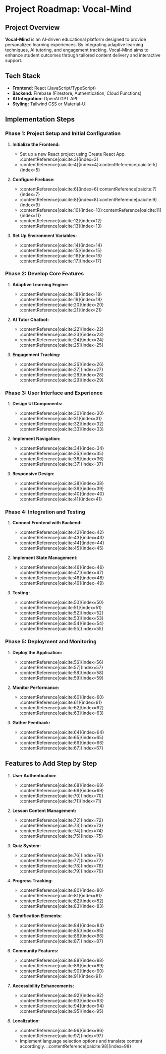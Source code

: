 # Project Roadmap: Vocal-Mind

## Project Overview

**Vocal-Mind** is an AI-driven educational platform designed to provide personalized learning experiences. By integrating adaptive learning techniques, AI tutoring, and engagement tracking, Vocal-Mind aims to enhance student outcomes through tailored content delivery and interactive support.

## Tech Stack

- **Frontend:** React (JavaScript/TypeScript)
- **Backend:** Firebase (Firestore, Authentication, Cloud Functions)
- **AI Integration:** OpenAI GPT API
- **Styling:** Tailwind CSS or Material-UI

## Implementation Steps

### Phase 1: Project Setup and Initial Configuration

1. **Initialize the Frontend:**

   - Set up a new React project using Create React App.&#8203;:contentReference[oaicite:3]{index=3}
   - :contentReference[oaicite:4]{index=4}&#8203;:contentReference[oaicite:5]{index=5}

2. **Configure Firebase:**

   - :contentReference[oaicite:6]{index=6}&#8203;:contentReference[oaicite:7]{index=7}
   - :contentReference[oaicite:8]{index=8}&#8203;:contentReference[oaicite:9]{index=9}
   - :contentReference[oaicite:10]{index=10}&#8203;:contentReference[oaicite:11]{index=11}
   - :contentReference[oaicite:12]{index=12}&#8203;:contentReference[oaicite:13]{index=13}

3. **Set Up Environment Variables:**
   - :contentReference[oaicite:14]{index=14}&#8203;:contentReference[oaicite:15]{index=15}
   - :contentReference[oaicite:16]{index=16}&#8203;:contentReference[oaicite:17]{index=17}

### Phase 2: Develop Core Features

1. **Adaptive Learning Engine:**

   - :contentReference[oaicite:18]{index=18}&#8203;:contentReference[oaicite:19]{index=19}
   - :contentReference[oaicite:20]{index=20}&#8203;:contentReference[oaicite:21]{index=21}

2. **AI Tutor Chatbot:**

   - :contentReference[oaicite:22]{index=22}&#8203;:contentReference[oaicite:23]{index=23}
   - :contentReference[oaicite:24]{index=24}&#8203;:contentReference[oaicite:25]{index=25}

3. **Engagement Tracking:**
   - :contentReference[oaicite:26]{index=26}&#8203;:contentReference[oaicite:27]{index=27}
   - :contentReference[oaicite:28]{index=28}&#8203;:contentReference[oaicite:29]{index=29}

### Phase 3: User Interface and Experience

1. **Design UI Components:**

   - :contentReference[oaicite:30]{index=30}&#8203;:contentReference[oaicite:31]{index=31}
   - :contentReference[oaicite:32]{index=32}&#8203;:contentReference[oaicite:33]{index=33}

2. **Implement Navigation:**

   - :contentReference[oaicite:34]{index=34}&#8203;:contentReference[oaicite:35]{index=35}
   - :contentReference[oaicite:36]{index=36}&#8203;:contentReference[oaicite:37]{index=37}

3. **Responsive Design:**
   - :contentReference[oaicite:38]{index=38}&#8203;:contentReference[oaicite:39]{index=39}
   - :contentReference[oaicite:40]{index=40}&#8203;:contentReference[oaicite:41]{index=41}

### Phase 4: Integration and Testing

1. **Connect Frontend with Backend:**

   - :contentReference[oaicite:42]{index=42}&#8203;:contentReference[oaicite:43]{index=43}
   - :contentReference[oaicite:44]{index=44}&#8203;:contentReference[oaicite:45]{index=45}

2. **Implement State Management:**

   - :contentReference[oaicite:46]{index=46}&#8203;:contentReference[oaicite:47]{index=47}
   - :contentReference[oaicite:48]{index=48}&#8203;:contentReference[oaicite:49]{index=49}

3. **Testing:**
   - :contentReference[oaicite:50]{index=50}&#8203;:contentReference[oaicite:51]{index=51}
   - :contentReference[oaicite:52]{index=52}&#8203;:contentReference[oaicite:53]{index=53}
   - :contentReference[oaicite:54]{index=54}&#8203;:contentReference[oaicite:55]{index=55}

### Phase 5: Deployment and Monitoring

1. **Deploy the Application:**

   - :contentReference[oaicite:56]{index=56}&#8203;:contentReference[oaicite:57]{index=57}
   - :contentReference[oaicite:58]{index=58}&#8203;:contentReference[oaicite:59]{index=59}

2. **Monitor Performance:**

   - :contentReference[oaicite:60]{index=60}&#8203;:contentReference[oaicite:61]{index=61}
   - :contentReference[oaicite:62]{index=62}&#8203;:contentReference[oaicite:63]{index=63}

3. **Gather Feedback:**
   - :contentReference[oaicite:64]{index=64}&#8203;:contentReference[oaicite:65]{index=65}
   - :contentReference[oaicite:66]{index=66}&#8203;:contentReference[oaicite:67]{index=67}

## Features to Add Step by Step

1. **User Authentication:**

   - :contentReference[oaicite:68]{index=68}&#8203;:contentReference[oaicite:69]{index=69}
   - :contentReference[oaicite:70]{index=70}&#8203;:contentReference[oaicite:71]{index=71}

2. **Lesson Content Management:**

   - :contentReference[oaicite:72]{index=72}&#8203;:contentReference[oaicite:73]{index=73}
   - :contentReference[oaicite:74]{index=74}&#8203;:contentReference[oaicite:75]{index=75}

3. **Quiz System:**

   - :contentReference[oaicite:76]{index=76}&#8203;:contentReference[oaicite:77]{index=77}
   - :contentReference[oaicite:78]{index=78}&#8203;:contentReference[oaicite:79]{index=79}

4. **Progress Tracking:**

   - :contentReference[oaicite:80]{index=80}&#8203;:contentReference[oaicite:81]{index=81}
   - :contentReference[oaicite:82]{index=82}&#8203;:contentReference[oaicite:83]{index=83}

5. **Gamification Elements:**

   - :contentReference[oaicite:84]{index=84}&#8203;:contentReference[oaicite:85]{index=85}
   - :contentReference[oaicite:86]{index=86}&#8203;:contentReference[oaicite:87]{index=87}

6. **Community Features:**

   - :contentReference[oaicite:88]{index=88}&#8203;:contentReference[oaicite:89]{index=89}
   - :contentReference[oaicite:90]{index=90}&#8203;:contentReference[oaicite:91]{index=91}

7. **Accessibility Enhancements:**

   - :contentReference[oaicite:92]{index=92}&#8203;:contentReference[oaicite:93]{index=93}
   - :contentReference[oaicite:94]{index=94}&#8203;:contentReference[oaicite:95]{index=95}

8. **Localization:**
   - :contentReference[oaicite:96]{index=96}&#8203;:contentReference[oaicite:97]{index=97}
   - Implement language selection options and translate content accordingly.
     ::contentReference[oaicite:98]{index=98}
